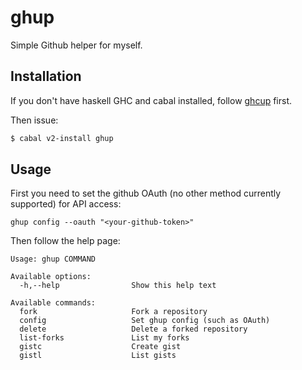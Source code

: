 # ghup

Simple Github helper for myself.

## Installation

If you don't have haskell GHC and cabal installed,
follow [ghcup](https://www.haskell.org/ghcup/) first.

Then issue:

```sh
$ cabal v2-install ghup
```

## Usage

First you need to set the github OAuth (no other method currently supported)
for API access:

```
ghup config --oauth "<your-github-token>"
```

Then follow the help page:

```
Usage: ghup COMMAND

Available options:
  -h,--help                Show this help text

Available commands:
  fork                     Fork a repository
  config                   Set ghup config (such as OAuth)
  delete                   Delete a forked repository
  list-forks               List my forks
  gistc                    Create gist
  gistl                    List gists
```
